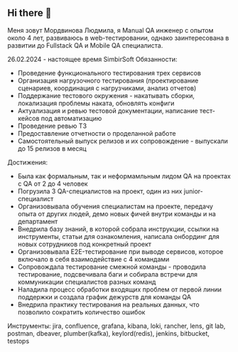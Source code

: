 ## Hi there 👋

<!--
**MilaNeMila/MilaNeMila** is a ✨ _special_ ✨ repository because its `README.md` (this file) appears on your GitHub profile.

Here are some ideas to get you started:

- 🔭 I’m currently working on ...
- 🌱 I’m currently learning ...
- 👯 I’m looking to collaborate on ...
- 🤔 I’m looking for help with ...
- 💬 Ask me about ...
- 📫 How to reach me: ...
- 😄 Pronouns: ...
- ⚡ Fun fact: ...
-->

Меня зовут Мордвинова Людмила, я Manual QA инженер с опытом около 4 лет, развиваюсь в web-тестировании, однако заинтересована в развитии до Fullstack QA и Mobile QA специалиста.

26.02.2024 - настоящее время SimbirSoft
Обязанности:
- Проведение функционального тестирования трех сервисов
- Организация нагрузочного тестирования (проектирование сценариев, координация с нагрузчиками, анализ отчетов)
- Поддержание тестового окружения - накатывать сборки, локализация проблемы наката, обновлять конфиги
- Актуализация и ревью тестовой документации, написание тест-кейсов под автоматизацию
- Проведение ревью ТЗ 
- Предоставление отчетности о проделанной работе
- Самостоятельный выпуск релизов и их сопровождение - выпускали до 15 релизов в месяц


Достижения:
- Была как формальным, так и неформамльным лидом QA на проектах с QA от 2 до 4 человек
- Погрузила 3 QA-специалистов на проект, один из них junior-специалист
- Организовывала обучения специалистам на проекте, передачу опыта от других людей, демо новых фичей внутри команды и на департамент
- Внедрила базу знаний, в которой собрала инструкции, ссылки на инструменты, статьи для ознакомления, написала онбординг для новых сотрудников под конкретный проект
- Организовывала E2E-тестирование при выводе сервисов, которое включало в себя взаимодействие с 4 командами
- Сопровождала тестирование смежной команды - проводила тестирование, подсвечивала баги и собирала встречи для коммуникации специалистов разных команд
- Наладила процесс обработки входящих проблем от первой линии поддержки и создала график дежурств для команды QA
- Внедрила практику тестирования на реальных данных, что позволило сократить количество ошибок

Инструменты: jira, confluence, grafana, kibana, loki, rancher, lens, git lab, postman, dbeaver, plumber(kafka), keylord(redis), jenkins, bitbucket, testops
